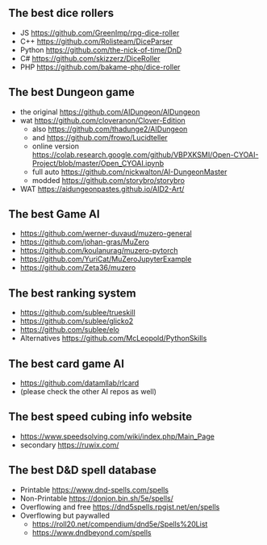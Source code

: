 ## The best dice rollers
- JS https://github.com/GreenImp/rpg-dice-roller
- C++ https://github.com/Rolisteam/DiceParser
- Python https://github.com/the-nick-of-time/DnD
- C# https://github.com/skizzerz/DiceRoller
- PHP https://github.com/bakame-php/dice-roller

## The best Dungeon game
- the original https://github.com/AIDungeon/AIDungeon
- wat https://github.com/cloveranon/Clover-Edition
  - also https://github.com/thadunge2/AIDungeon
  - and https://github.com/frowo/Lucidteller
  - online version https://colab.research.google.com/github/VBPXKSMI/Open-CYOAI-Project/blob/master/Open_CYOAI.ipynb
  - full auto https://github.com/nickwalton/AI-DungeonMaster
  - modded https://github.com/storybro/storybro
- WAT https://aidungeonpastes.github.io/AID2-Art/

## The best Game AI
- https://github.com/werner-duvaud/muzero-general
- https://github.com/johan-gras/MuZero
- https://github.com/koulanurag/muzero-pytorch
- https://github.com/YuriCat/MuZeroJupyterExample
- https://github.com/Zeta36/muzero

## The best ranking system
- https://github.com/sublee/trueskill
- https://github.com/sublee/glicko2
- https://github.com/sublee/elo
- Alternatives https://github.com/McLeopold/PythonSkills

## The best card game AI
- https://github.com/datamllab/rlcard
- (please check the other AI repos as well)

## The best speed cubing info website
- https://www.speedsolving.com/wiki/index.php/Main_Page
- secondary https://ruwix.com/

## The best D&D spell database
- Printable https://www.dnd-spells.com/spells
- Non-Printable https://donjon.bin.sh/5e/spells/
- Overflowing and free https://dnd5spells.rpgist.net/en/spells
- Overflowing but paywalled
  - https://roll20.net/compendium/dnd5e/Spells%20List
  - https://www.dndbeyond.com/spells
